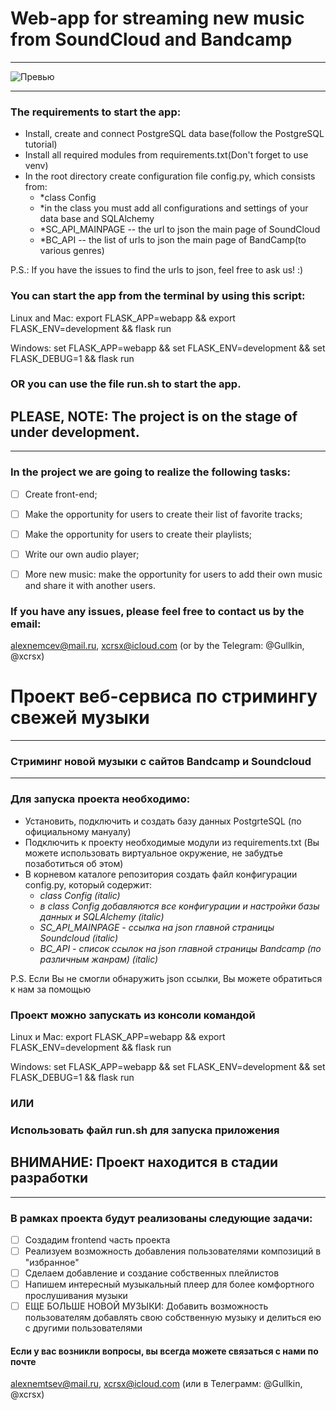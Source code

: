 # Web-app for streaming new music from SoundCloud and Bandcamp
___________________________________________

![Превью](https://pp.userapi.com/c851132/v851132165/1284b1/58bhzTCdwvM.jpg)
______________________________________________________________________________
### The requirements to start the app:
- Install, create and connect PostgreSQL data base(follow the PostgreSQL tutorial)
- Install all required modules from requirements.txt(Don't forget to use venv)
- In the root directory create configuration file config.py, which consists from:
    - *class Config
    - *in the class you must add all configurations and settings of your data base and SQLAlchemy
    - *SC_API_MAINPAGE -- the url to json the main page of SoundCloud
    - *BC_API -- the list of urls to json the main page of BandCamp(to various genres)

P.S.: If you have the issues to find the urls to json, feel free to ask us! :)

### You can start the app from the terminal by using this script:

Linux and Mac: export FLASK_APP=webapp && export FLASK_ENV=development && flask run

Windows: set FLASK_APP=webapp && set FLASK_ENV=development && set FLASK_DEBUG=1 && flask run

### OR you can use the file run.sh to start the app.


## PLEASE, NOTE: The project is on the stage of under development.

_____________________________________________________

### In the project we are going to realize the following tasks:
- [ ] Create front-end;
- [ ] Make the opportunity for users to create their list of favorite tracks;
- [ ] Make the opportunity for users to create their playlists;
- [ ] Write our own audio player;
- [ ] More new music: make the opportunity for users to add their own music and share it with another users.


### If you have any issues, please feel free to contact us by the email:
alexnemcev@mail.ru, xcrsx@icloud.com (or by the Telegram: @Gullkin, @xcrsx)


# Проект веб-сервиса по стримингу свежей музыки
___________________________________________
### Стриминг новой музыки с сайтов Bandcamp и Soundcloud
______________________________________________________________________________
### Для запуска проекта необходимо:
- Установить, подключить и создать базу данных PostgrteSQL (по официальному мануалу)
- Подключить к проекту необходимые модули из requirements.txt (Вы можете использовать виртуальное окружение, не забудтье позаботиться об этом)
- В корневом каталоге репозитория создать файл конфигурации config.py, который содержит:
    - *class Config (italic)*
    - *в class Config добавляются все конфигурации и настройки базы данных и SQLAlchemy (italic)*
    - *SC_API_MAINPAGE - ссылка на json главной страницы Soundcloud (italic)*
    - *BC_API - список ссылок на json главной страницы Bandcamp (по различным жанрам) (italic)*

P.S. Если Вы не смогли обнаружить json ссылки, Вы можете обратиться к нам за помощью

### Проект можно запускать из консоли командой 
Linux и Mac: export FLASK_APP=webapp && export FLASK_ENV=development && flask run

Windows: set FLASK_APP=webapp && set FLASK_ENV=development && set FLASK_DEBUG=1 && flask run

### ИЛИ
### Использовать файл run.sh для запуска приложения

## ВНИМАНИЕ: Проект находится в стадии разработки
_____________________________________________________
### В рамках проекта будут реализованы следующие задачи:
- [ ] Создадим frontend часть проекта
- [ ] Реализуем возможность добавления пользователями композиций в "избранное"
- [ ] Сделаем добавление и создание собственных плейлистов
- [ ] Напишем интересный музыкальный плеер для более комфортного прослушивания музыки
- [ ] ЕЩЕ БОЛЬШЕ НОВОЙ МУЗЫКИ: Добавить возможность пользователям добавлять свою собственную музыку и делиться ею с другими пользователями

#### Если у вас возникли вопросы, вы всегда можете связаться с нами по почте
alexnemtsev@mail.ru, xcrsx@icloud.com (или в Телеграмм: @Gullkin, @xcrsx)


